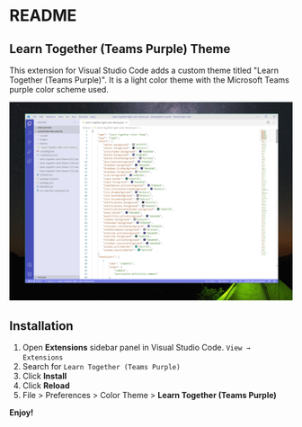 # README
## Learn Together (Teams Purple) Theme

This extension for Visual Studio Code adds a custom theme titled "Learn Together (Teams Purple)". It is a light color theme with the Microsoft Teams purple color scheme used.

![A screenshot of Visual Studio code with the Learn Together theme enabled](/images/theme-learn-together.png)

## Installation

1. Open **Extensions** sidebar panel in Visual Studio Code. `View → Extensions`
2. Search for `Learn Together (Teams Purple)`
3. Click **Install**
4. Click **Reload**
5. File > Preferences > Color Theme > **Learn Together (Teams Purple)**

**Enjoy!**
